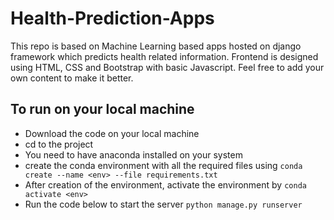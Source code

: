 # Health-Prediction-Apps
This repo is based on Machine Learning based apps hosted on django framework which predicts health related information. Frontend is designed using HTML, CSS and Bootstrap with basic Javascript. Feel free to add your own content to make it better.

## To run on your local machine

- Download the code on your local machine
- cd to the project
- You need to have anaconda installed on your system
- create the conda environment with all the required files using
```conda create --name <env> --file requirements.txt```
- After creation of the environment, activate the environment by
```conda activate <env>```
- Run the code below to start the server
```python manage.py runserver```<br/>
